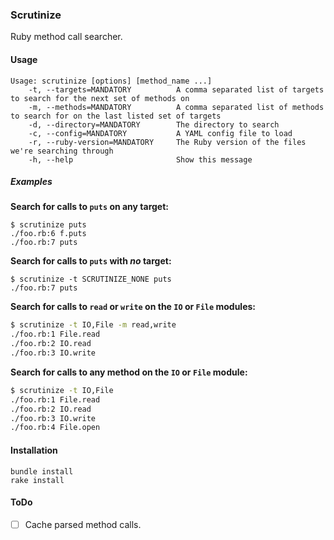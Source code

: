 ### Scrutinize

Ruby method call searcher.

#### Usage

```
Usage: scrutinize [options] [method_name ...]
    -t, --targets=MANDATORY          A comma separated list of targets to search for the next set of methods on
    -m, --methods=MANDATORY          A comma separated list of methods to search for on the last listed set of targets
    -d, --directory=MANDATORY        The directory to search
    -c, --config=MANDATORY           A YAML config file to load
    -r, --ruby-version=MANDATORY     The Ruby version of the files we're searching through
    -h, --help                       Show this message
```

##### Examples

**Search for calls to `puts` on any target:**

```
$ scrutinize puts
./foo.rb:6 f.puts
./foo.rb:7 puts
```

**Search for calls to `puts` with *no* target:**

```
$ scrutinize -t SCRUTINIZE_NONE puts
./foo.rb:7 puts
```

**Search for calls to `read` or `write` on the `IO` or `File` modules:**

```bash
$ scrutinize -t IO,File -m read,write
./foo.rb:1 File.read
./foo.rb:2 IO.read
./foo.rb:3 IO.write
```

**Search for calls to any method on the `IO` or `File` module:**

```bash
$ scrutinize -t IO,File
./foo.rb:1 File.read
./foo.rb:2 IO.read
./foo.rb:3 IO.write
./foo.rb:4 File.open
```

#### Installation

```
bundle install
rake install
```

#### ToDo

* [ ] Cache parsed method calls.
